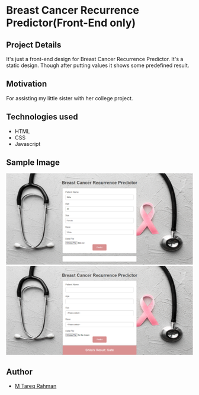 
# Breast Cancer Recurrence Predictor(Front-End only)

## Project Details

It's just a front-end design for Breast Cancer Recurrence Predictor. It's a static design. Though after putting values it shows some predefined result.

## Motivation
For assisting my little sister with her college project.

## Technologies used
- HTML
- CSS
- Javascript

## Sample Image
![ALT](https://github.com/Tareq553/Breast-Cancer-Recurrence-Predictor-Front-end-/blob/main/Sample_1.png)
![ALT](https://github.com/Tareq553/Breast-Cancer-Recurrence-Predictor-Front-end-/blob/main/Sample_2.png)




## Author
- [M Tareq Rahman](https://www.github.com/Tareq553)


